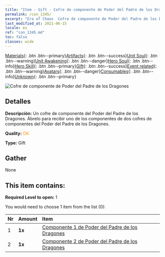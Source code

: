 ```yaml
---
title: "Item - Gift - Cofre de componente de Poder del Padre de los Dragones"
permalink: /con_1345/
excerpt: "Era of Chaos  Cofre de componente de Poder del Padre de los Dragones"
last_modified_at: 2021-06-15
locale: es
ref: "con_1345.md"
toc: false
classes: wide
---
```

 [Materials](/ItemsES/){: .btn .btn--primary}[Artifacts](/ItemsES/Artifacts/){: .btn .btn--success}[Unit Soul](/ItemsES/UnitSoul/){: .btn .btn--warning}[Unit Awakening](/ItemsES/UnitAwakening/){: .btn .btn--danger}[Hero Soul](/ItemsES/HeroSoul/){: .btn .btn--info}[Hero Skill](/ItemsES/HeroSkill/){: .btn .btn--primary}[Gift](/ItemsES/Gift/){: .btn .btn--success}[Event related](/ItemsES/Events/){: .btn .btn--warning}[Avatars](/ItemsES/Avatars/){: .btn .btn--danger}[Consumables](/ItemsES/Consumables/){: .btn .btn--info}[Unknown](/ItemsES/Unknown/){: .btn .btn--primary}

 ![Cofre de componente de Poder del Padre de los Dragones](/images/t/i_906025.png)

## Detalles
 **Descripción:** Un cofre de componente del Poder del Padre de los Dragones. Ábrelo para recibir uno de los componentes de dos cofres de componentes del Poder del Padre de los Dragones.

 **Quality:** <span style="color: #FF8C00">OK</span>

 **Type:** Gift

## Gather

  None

## This item contains:

 **Required Level to open:** 1

 You would need to choose 1 item from the list (0):

  | Nr | Amount |     Item    |
  |:---|:-------|:------------|
  | 1 |  **1x** | [Componente 1 de Poder del Padre de los Dragones](/ItemsES/con_1346/) |  | 
  | 2 |  **1x** | [Componente 2 de Poder del Padre de los Dragones](/ItemsES/con_1347/) |  | 
